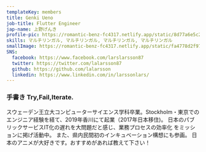 ```yaml
---
templateKey: members
title: Genki Ueno
job-title: Flutter Engineer
jap-name: 上野げんき
profile-pic: https://romantic-benz-fc4317.netlify.app/static/8d77a6e5c2f654229732abe06bfa956d/c7cc7/avavtar-2.png
skills: マルチリンガル, マルチリンガル, マルチリンガル, マルチリンガル
smallImage: https://romantic-benz-fc4317.netlify.app/static/fa4778d2f970a90d4a7774695a3d1785/ae1da/member-1.png
SNS:
  facebook: https://www.facebook.com/larslarsson87
  twitter: https://twitter.com/lalarsson87
  github: https://github.com/lalarsson
  linkedin: https://www.linkedin.com/in/larssonlars/
---
```

<h3>
 <span class="xl-none">手書き</span> Try,Fail,Iterate.
</h3>
<p>
スウェーデン王立大コンピューターサイエンス学科卒業。Stockholm・東京での
エンジニア経験を経て、2019年香川にて起業（2017年日本移住)。
日本のパブリックサービスIT化の遅れを大問題だと感じ、業務プロセスの効率化
をミッションに掲げ活動中。
また、県内民間初のインキュベーション構想にも参画。
日本のアニメが大好きです。おすすめがあれば教えて下さい！
</p>
